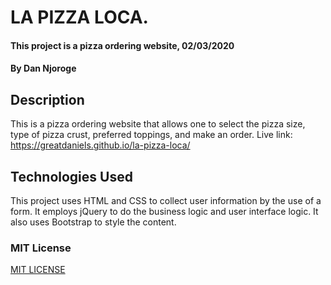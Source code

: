 # LA PIZZA LOCA.
#### This project is a pizza ordering website, 02/03/2020
#### By **Dan Njoroge**
## Description
This is a pizza ordering website that allows one to select the pizza size, type of pizza crust, preferred toppings, and make an order.
Live link: https://greatdaniels.github.io/la-pizza-loca/
## Technologies Used
This project uses HTML and CSS to collect user information by the use of a form. It employs jQuery to do the business logic and user interface logic. It also uses Bootstrap to style the content.
### MIT License
[MIT LICENSE](LICENSE.txt)
